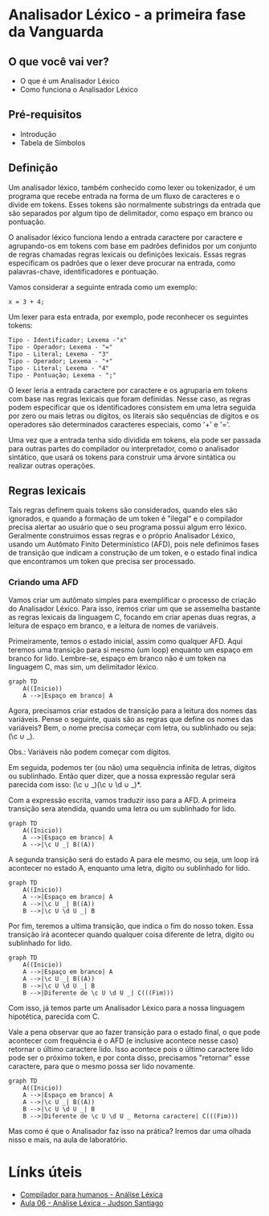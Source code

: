 # Analisador Léxico - a primeira fase da Vanguarda

## O que você vai ver?

- O que é um Analisador Léxico
- Como funciona o Analisador Léxico

## Pré-requisitos 

- Introdução
- Tabela de Símbolos

## Definição

Um analisador léxico, também conhecido como lexer ou tokenizador, é um programa que recebe entrada na forma de um fluxo de caracteres e o divide em tokens. Esses tokens são normalmente substrings da entrada que são separados por algum tipo de delimitador, como espaço em branco ou pontuação.

O analisador léxico funciona lendo a entrada caractere por caractere e agrupando-os em tokens com base em padrões definidos por um conjunto de regras chamadas regras lexicais ou definições lexicais. Essas regras especificam os padrões que o lexer deve procurar na entrada, como palavras-chave, identificadores e pontuação.

Vamos considerar a seguinte entrada como um exemplo:
```x
x = 3 + 4;
``` 
Um lexer para esta entrada, por exemplo, pode reconhecer os seguintes tokens:
```x
Tipo - Identificador; Lexema -"x"
Tipo - Operador; Lexema - "="
Tipo - Literal; Lexema - "3"
Tipo - Operador; Lexema - "+"
Tipo - Literal; Lexema - "4"
Tipo - Pontuação; Lexema - ";"
``` 
O lexer leria a entrada caractere por caractere e os agruparia em tokens com base nas regras lexicais que foram definidas. Nesse caso, as regras podem especificar que os identificadores consistem em uma letra seguida por zero ou mais letras ou dígitos, os literais são sequências de dígitos e os operadores são determinados caracteres especiais, como '+' e '='.

Uma vez que a entrada tenha sido dividida em tokens, ela pode ser passada para outras partes do compilador ou interpretador, como o analisador sintático, que usará os tokens para construir uma árvore sintática ou realizar outras operações.

## Regras lexicais

Tais regras definem quais tokens são considerados, quando eles são ignorados, e quando a formação de um token é "ilegal" e o compilador precisa alertar ao usuário que o seu programa possui algum erro léxico. Geralmente construimos essas regras e o próprio Analisador Léxico, usando um Autômato Finito Determinístico (AFD), pois nele definimos fases de transição que indicam a construção de um token, e o estado final indica que encontramos um token que precisa ser processado.

### Criando uma AFD

Vamos criar um autômato simples para exemplificar o processo de criação do Analisador Léxico. Para isso, iremos criar um que se assemelha bastante as regras lexicais da linguagem C, focando em criar apenas duas regras, a leitura de espaço em branco, e a leitura de nomes de variáveis.

Primeiramente, temos o estado inicial, assim como qualquer AFD. Aqui teremos uma transição para si mesmo (um loop) enquanto um espaço em branco for lido. Lembre-se, espaço em branco não é um token na linguagem C, mas sim, um delimitador léxico.

```mermaid
graph TD
    A((Inicio))
    A -->|Espaço em branco| A
```

Agora, precisamos criar estados de transição para a leitura dos nomes das variáveis. Pense o seguinte, quais são as regras que define os nomes das variáveis? Bem, o nome precisa começar com letra, ou sublinhado ou seja: (\c $\cup$ \_).

Obs.: Variáveis não podem começar com dígitos.

Em seguida, podemos ter (ou não) uma sequência infinita de letras, dígitos ou sublinhado. Então quer dizer, que a nossa expressão regular será parecida com isso: (\c $\cup$ \_)(\c $\cup$ \d $\cup$ \_)\*. 

Com a expressão escrita, vamos traduzir isso para a AFD. A primeira transição sera atendida, quando uma letra ou um sublinhado for lido.

```mermaid
graph TD
    A((Inicio))
    A -->|Espaço em branco| A
    A -->|\c U _| B((A))
```

A segunda transição será do estado A para ele mesmo, ou seja, um loop irá acontecer no estado A, enquanto uma letra, digito ou sublinhado for lido.

```mermaid
graph TD
    A((Inicio))
    A -->|Espaço em branco| A
    A -->|\c U _| B((A))
    B -->|\c U \d U _| B
```

Por fim, teremos a ultima transição, que indica o fim do nosso token. Essa transição irá acontecer quando qualquer coisa diferente de letra, digito ou sublinhado for lido.

```mermaid
graph TD
    A((Inicio))
    A -->|Espaço em branco| A
    A -->|\c U _| B((A))
    B -->|\c U \d U _| B
    B -->|Diferente de \c U \d U _| C(((Fim)))
```

Com isso, já temos parte um Analisador Léxico para a nossa linguagem hipotética, parecida com C.

Vale a pena observar que ao fazer transição para o estado final, o que pode acontecer com frequência é o AFD (e inclusive acontece nesse caso) retornar o último caractere lido. Isso acontece pois o último caractere lido pode ser o próximo token, e por conta disso, precisamos "retornar" esse caractere, para que o mesmo possa ser lido novamente.

```mermaid
graph TD
    A((Inicio))
    A -->|Espaço em branco| A
    A -->|\c U _| B((A))
    B -->|\c U \d U _| B
    B -->|Diferente de \c U \d U _ Retorna caractere| C(((Fim)))
```

Mas como é que o Analisador faz isso na prática? Iremos dar uma olhada nisso e mais, na aula de laboratório.

# Línks úteis

- [Compilador para humanos - Análise Léxica](https://johnidm.gitbooks.io/compiladores-para-humanos/content/part1/lexical-analysis.html)
- [Aula 06 - Análise Léxica - Judson Santiago](https://youtu.be/gzY-CTY4msg)

